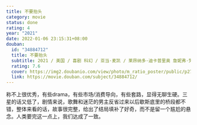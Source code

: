 ```yaml
---
title: 不要抬头
category: movie
status: done
rating: 4
year: "2021"
date: 2022-01-06 23:15:31+08:00
douban:
  id: "34884712"
  title: 不要抬头
  subtitle: 2021 / 美国 / 喜剧 科幻 / 亚当·麦凯 / 莱昂纳多·迪卡普里奥 詹妮弗·劳伦斯
  rating: 7.6
  cover: https://img2.doubanio.com/view/photo/m_ratio_poster/public/p2730833093.jpg
  link: https://movie.douban.com/subject/34884712/
---
```


称不上很优秀，有些drama，有些市场/消费导向，有些套路，显得无聊生硬。三星的话又低了，剧情来说，歌舞和迷茫的男主反省过来以后歇斯底里的桥段都不错，整体来看的话，故事很完整，给出了结局填补了好奇，而不是留一个尴尬的悬念。人类要完这一点上，我们达成了一致。
